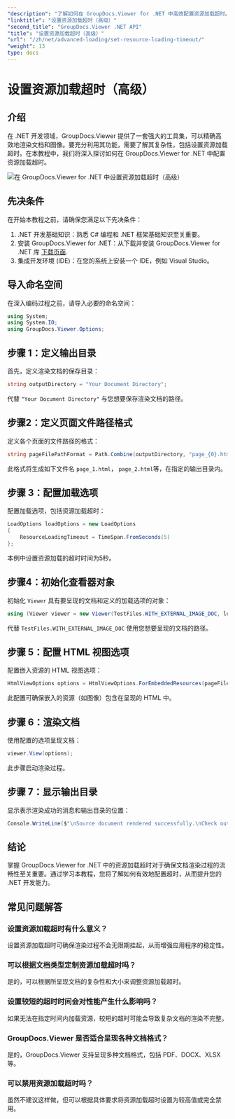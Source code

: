 ```yaml
---
"description": "了解如何在 GroupDocs.Viewer for .NET 中高效配置资源加载超时。掌握精准稳定的文档渲染。"
"linktitle": "设置资源加载超时（高级）"
"second_title": "GroupDocs.Viewer .NET API"
"title": "设置资源加载超时（高级）"
"url": "/zh/net/advanced-loading/set-resource-loading-timeout/"
"weight": 13
type: docs
---
```

# 设置资源加载超时（高级）

## 介绍
在 .NET 开发领域，GroupDocs.Viewer 提供了一套强大的工具集，可以精确高效地渲染文档和图像。要充分利用其功能，需要了解其复杂性，包括设置资源加载超时。在本教程中，我们将深入探讨如何在 GroupDocs.Viewer for .NET 中配置资源加载超时。

![在 GroupDocs.Viewer for .NET 中设置资源加载超时（高级）](/viewer/advanced-loading/set-resource-loading-timeout-img.png)

## 先决条件
在开始本教程之前，请确保您满足以下先决条件：
1. .NET 开发基础知识：熟悉 C# 编程和 .NET 框架基础知识至关重要。
2. 安装 GroupDocs.Viewer for .NET：从下载并安装 GroupDocs.Viewer for .NET 库 [下载页面](https://releases。groupdocs.com/viewer/net/).
3. 集成开发环境 (IDE)：在您的系统上安装一个 IDE，例如 Visual Studio。

## 导入命名空间
在深入编码过程之前，请导入必要的命名空间：
```csharp
using System;
using System.IO;
using GroupDocs.Viewer.Options;
```

## 步骤 1：定义输出目录
首先，定义渲染文档的保存目录：
```csharp
string outputDirectory = "Your Document Directory";
```
代替 `"Your Document Directory"` 与您想要保存渲染文档的路径。
## 步骤2：定义页面文件路径格式
定义各个页面的文件路径的格式：
```csharp
string pageFilePathFormat = Path.Combine(outputDirectory, "page_{0}.html");
```
此格式将生成如下文件名 `page_1.html`， `page_2.html`等，在指定的输出目录内。
## 步骤 3：配置加载选项
配置加载选项，包括资源加载超时：
```csharp
LoadOptions loadOptions = new LoadOptions
{
    ResourceLoadingTimeout = TimeSpan.FromSeconds(5)
};
```
本例中设置资源加载的超时时间为5秒。
## 步骤4：初始化查看器对象
初始化 `Viewer` 具有要呈现的文档和定义的加载选项的对象：
```csharp
using (Viewer viewer = new Viewer(TestFiles.WITH_EXTERNAL_IMAGE_DOC, loadOptions))
```
代替 `TestFiles.WITH_EXTERNAL_IMAGE_DOC` 使用您想要呈现的文档的路径。
## 步骤 5：配置 HTML 视图选项
配置嵌入资源的 HTML 视图选项：
```csharp
HtmlViewOptions options = HtmlViewOptions.ForEmbeddedResources(pageFilePathFormat);
```
此配置可确保嵌入的资源（如图像）包含在呈现的 HTML 中。
## 步骤 6：渲染文档
使用配置的选项呈现文档：
```csharp
viewer.View(options);
```
此步骤启动渲染过程。
## 步骤 7：显示输出目录
显示表示渲染成功的消息和输出目录的位置：
```csharp
Console.WriteLine($"\nSource document rendered successfully.\nCheck output in {outputDirectory}.");
```

## 结论
掌握 GroupDocs.Viewer for .NET 中的资源加载超时对于确保文档渲染过程的流畅性至关重要。通过学习本教程，您将了解如何有效地配置超时，从而提升您的 .NET 开发能力。
## 常见问题解答
### 设置资源加载超时有什么意义？
设置资源加载超时可确保渲染过程不会无限期挂起，从而增强应用程序的稳定性。
### 可以根据文档类型定制资源加载超时吗？
是的，可以根据所呈现文档的复杂性和大小来调整资源加载超时。
### 设置较短的超时时间会对性能产生什么影响吗？
如果无法在指定时间内加载资源，较短的超时可能会导致复杂文档的渲染不完整。
### GroupDocs.Viewer 是否适合呈现各种文档格式？
是的，GroupDocs.Viewer 支持呈现多种文档格式，包括 PDF、DOCX、XLSX 等。
### 可以禁用资源加载超时吗？
虽然不建议这样做，但可以根据具体要求将资源加载超时设置为较高值或完全禁用。